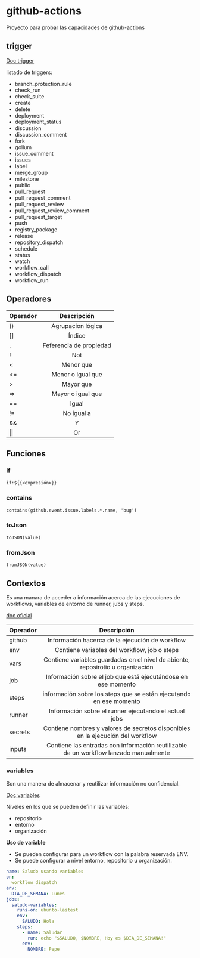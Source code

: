 # github-actions
Proyecto para probar las capacidades de github-actions

## trigger

[Doc trigger](https://docs.github.com/en/actions/writing-workflows/choosing-when-your-workflow-runs/events-that-trigger-workflows#about-events-that-trigger-workflows)

listado de triggers:
* branch_protection_rule
* check_run
* check_suite
* create
* delete
* deployment
* deployment_status
* discussion
* discussion_comment
* fork
* gollum
* issue_comment
* issues
* label
* merge_group
* milestone
* public
* pull_request
* pull_request_comment
* pull_request_review
* pull_request_review_comment
* pull_request_target
* push
* registry_package
* release
* repository_dispatch
* schedule
* status
* watch
* workflow_call
* workflow_dispatch
* workflow_run

## Operadores

| Operador  | Descripción         |
| --------- |:-------------:|
| ()        | Agrupacion lógica   |
| []        | Índice              |
| .         | Feferencia de propiedad |
| !         | Not                 |
| <         | Menor que           |
| <=        | Menor o igual que   |
| >         | Mayor que           |
| =>        | Mayor o igual que   |
| ==        | Igual               |
| !=        | No igual a          |
| &&        | Y                   |
| \|\|       | Or                 |

## Funciones

### if
```
if:${{<expresión>}}
```
### contains
```
contains(github.event.issue.labels.*.name, 'bug')
```

### toJson
```
toJSON(value)
```

### fromJson
```
fromJSON(value)
```

## Contextos

Es una manara de acceder a información acerca de las ejecuciones de workflows, variables de entorno de runner, jubs y steps.

[doc oficial](https://docs.github.com/en/actions/writing-workflows/choosing-what-your-workflow-does/accessing-contextual-information-about-workflow-runs)

| Operador  | Descripción |
| --------- |:-------------:|
| github | Información hacerca de la ejecución de workflow |
| env | Contiene variables del workflow, job o steps |
| vars | Contiene variables guardadas en el nivel de abiente, reposirotio u organización |
| job | Información sobre el job que está ejecutándose en ese momento |
| steps | información sobre los steps que se están ejecutando en ese momento |
| runner | Información sobre el runner ejecutando el actual jobs |
| secrets | Contiene nombres y valores de secretos disponibles en la ejecución del workflow |
| inputs | Contiene las entradas con información reutilizable de un workflow lanzado manualmente |


### variables
Son una manera de almacenar y reutilizar información no confidencial.

[Doc variables](https://docs.github.com/en/actions/writing-workflows/choosing-what-your-workflow-does/store-information-in-variables)

Niveles en los que se pueden definir las variables:
* repositorio
* entorno
* organización

**Uso de variable**
* Se pueden configurar para un workflow con la palabra reservada ENV.
* Se puede configurar a nivel entorno, repositorio u organización.

```yml
name: Saludo usando variables
on:
  workflow_dispatch
env:
  DIA_DE_SEMANA: Lunes
jobs:
  saludo-variables:
    runs-on: ubunto-lastest
    env:
      SALUDO: Hola
    steps:
      - name: Saludar
        run: echo "$SALUDO, $NOMBRE, Hoy es $DIA_DE_SEMANA!"
      env:
        NOMBRE: Pepe
```










